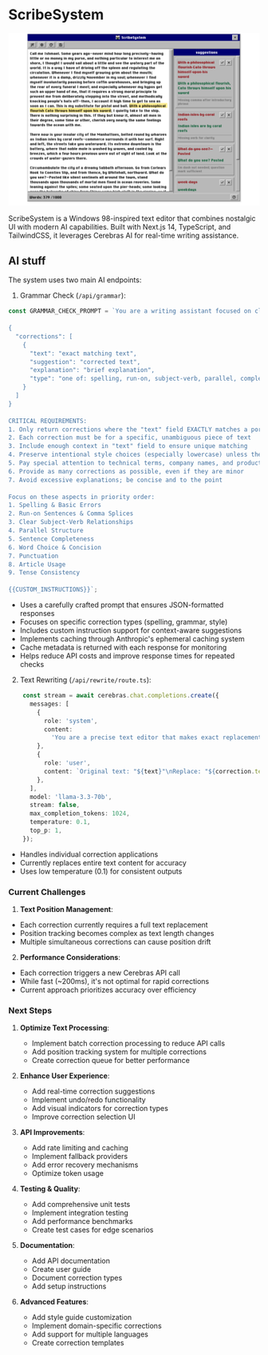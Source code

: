 # ScribeSystem

![Screenshot of app](/public/scribe.png)

ScribeSystem is a Windows 98-inspired text editor that combines nostalgic UI with modern AI capabilities. Built with Next.js 14, TypeScript, and TailwindCSS, it leverages Cerebras AI for real-time writing assistance.

## AI stuff

The system uses two main AI endpoints:

1. Grammar Check (`/api/grammar`):

```15:48:app/api/grammar/route.ts
const GRAMMAR_CHECK_PROMPT = `You are a writing assistant focused on clarity and grammar while preserving the author's intentional lowercase style. You must respond ONLY with valid JSON in the following format, with no additional text or notes:

{
  "corrections": [
    {
      "text": "exact matching text",
      "suggestion": "corrected text",
      "explanation": "brief explanation",
      "type": "one of: spelling, run-on, subject-verb, parallel, completeness, word-choice, punctuation, articles, tense"
    }
  ]
}

CRITICAL REQUIREMENTS:
1. Only return corrections where the "text" field EXACTLY matches a portion of the input
2. Each correction must be for a specific, unambiguous piece of text
3. Include enough context in "text" field to ensure unique matching
4. Preserve intentional style choices (especially lowercase) unless they impact clarity
5. Pay special attention to technical terms, company names, and product names which should be spelled correctly (e.g., "JavaScript", "TypeScript", "React")
6. Provide as many corrections as possible, even if they are minor
7. Avoid excessive explanations; be concise and to the point

Focus on these aspects in priority order:
1. Spelling & Basic Errors
2. Run-on Sentences & Comma Splices
3. Clear Subject-Verb Relationships
4. Parallel Structure
5. Sentence Completeness
6. Word Choice & Concision
7. Punctuation
8. Article Usage
9. Tense Consistency

{{CUSTOM_INSTRUCTIONS}}`;
```

- Uses a carefully crafted prompt that ensures JSON-formatted responses
- Focuses on specific correction types (spelling, grammar, style)
- Includes custom instruction support for context-aware suggestions
- Implements caching through Anthropic's ephemeral caching system
- Cache metadata is returned with each response for monitoring
- Helps reduce API costs and improve response times for repeated checks

2. Text Rewriting (`/api/rewrite/route.ts`):

```19:36:app/api/rewrite/route.ts
    const stream = await cerebras.chat.completions.create({
      messages: [
        {
          role: 'system',
          content:
            'You are a precise text editor that makes exact replacements. You must only apply the specific correction provided while preserving all other text exactly as is. Do not add any explanatory text or prefixes like "Here is the corrected text:" - return only the modified text.',
        },
        {
          role: 'user',
          content: `Original text: "${text}"\nReplace: "${correction.text}" with: "${correction.suggestion}"`,
        },
      ],
      model: 'llama-3.3-70b',
      stream: false,
      max_completion_tokens: 1024,
      temperature: 0.1,
      top_p: 1,
    });
```

- Handles individual correction applications
- Currently replaces entire text content for accuracy
- Uses low temperature (0.1) for consistent outputs

### Current Challenges

1. **Text Position Management**:

- Each correction currently requires a full text replacement
- Position tracking becomes complex as text length changes
- Multiple simultaneous corrections can cause position drift

2. **Performance Considerations**:

- Each correction triggers a new Cerebras API call
- While fast (~200ms), it's not optimal for rapid corrections
- Current approach prioritizes accuracy over efficiency

### Next Steps

1. **Optimize Text Processing**:

   - Implement batch correction processing to reduce API calls
   - Add position tracking system for multiple corrections
   - Create correction queue for better performance

2. **Enhance User Experience**:

   - Add real-time correction suggestions
   - Implement undo/redo functionality
   - Add visual indicators for correction types
   - Improve correction selection UI

3. **API Improvements**:

   - Add rate limiting and caching
   - Implement fallback providers
   - Add error recovery mechanisms
   - Optimize token usage

4. **Testing & Quality**:

   - Add comprehensive unit tests
   - Implement integration testing
   - Add performance benchmarks
   - Create test cases for edge scenarios

5. **Documentation**:

   - Add API documentation
   - Create user guide
   - Document correction types
   - Add setup instructions

6. **Advanced Features**:
   - Add style guide customization
   - Implement domain-specific corrections
   - Add support for multiple languages
   - Create correction templates
